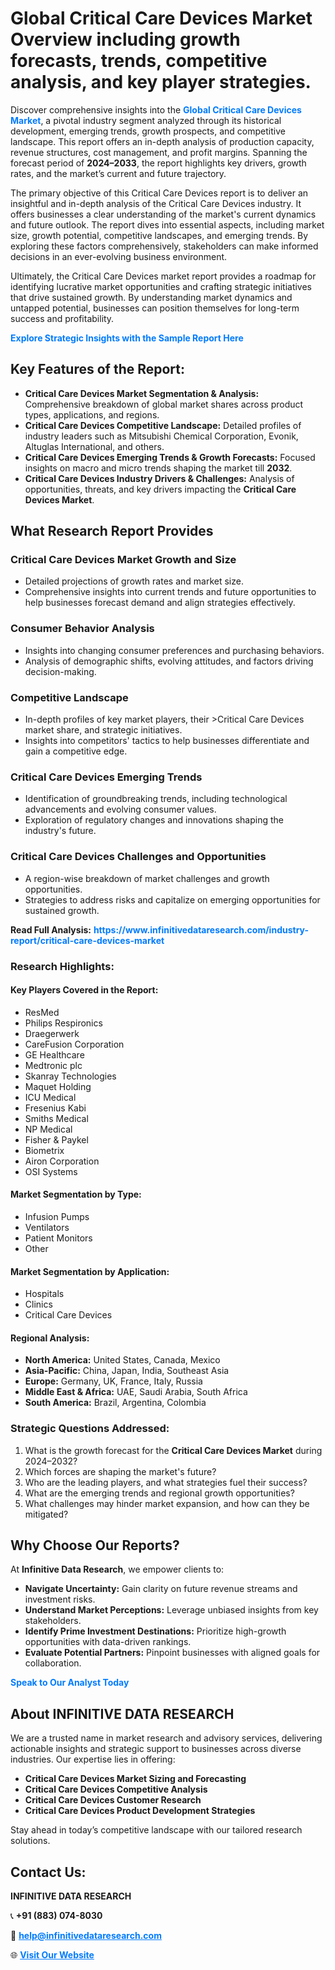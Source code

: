 <h1>Global Critical Care Devices Market Overview including growth forecasts, trends, competitive analysis, and key player strategies.</h1>
<p>
Discover comprehensive insights into the 
<a href="https://www.infinitivedataresearch.com/industry-report/critical-care-devices-market" rel="dofollow" style="color: #007BFF; text-decoration: none;"><strong>Global Critical Care Devices Market</strong></a>, a pivotal industry segment analyzed through its historical development, emerging trends, growth prospects, and competitive landscape. This report offers an in-depth analysis of production capacity, revenue structures, cost management, and profit margins. Spanning the forecast period of <strong>2024–2033</strong>, the report highlights key drivers, growth rates, and the market’s current and future trajectory.
</p>
<p>
The primary objective of this Critical Care Devices report is to deliver an insightful and in-depth analysis of the Critical Care Devices industry. It offers businesses a clear understanding of the market's current dynamics and future outlook. The report dives into essential aspects, including market size, growth potential, competitive landscapes, and emerging trends. By exploring these factors comprehensively, stakeholders can make informed decisions in an ever-evolving business environment.
</p>
<p>
Ultimately, the Critical Care Devices market report provides a roadmap for identifying lucrative market opportunities and crafting strategic initiatives that drive sustained growth. By understanding market dynamics and untapped potential, businesses can position themselves for long-term success and profitability.
</p>
<p>
<a href="https://www.infinitivedataresearch.com/request-sample/reportId=112386" style="color: #007BFF; text-decoration: none;"><strong>Explore Strategic Insights with the Sample Report Here</strong></a>
</p>

<h2>Key Features of the Report:</h2>
<ul>
<li><strong>Critical Care Devices Market Segmentation & Analysis:</strong> Comprehensive breakdown of global market shares across product types, applications, and regions.</li>
<li><strong>Critical Care Devices Competitive Landscape:</strong> Detailed profiles of industry leaders such as Mitsubishi Chemical Corporation, Evonik, Altuglas International, and others.</li>
<li><strong>Critical Care Devices Emerging Trends & Growth Forecasts:</strong> Focused insights on macro and micro trends shaping the market till <strong>2032</strong>.</li>
<li><strong>Critical Care Devices Industry Drivers & Challenges:</strong> Analysis of opportunities, threats, and key drivers impacting the <strong>Critical Care Devices Market</strong>.</li>
</ul>

<h2>What Research Report Provides</h2>
<h3>Critical Care Devices Market Growth and Size</h3>
<ul>
<li>Detailed projections of growth rates and market size.</li>
<li>Comprehensive insights into current trends and future opportunities to help businesses forecast demand and align strategies effectively.</li>
</ul>

<h3>Consumer Behavior Analysis</h3>
<ul>
<li>Insights into changing consumer preferences and purchasing behaviors.</li>
<li>Analysis of demographic shifts, evolving attitudes, and factors driving decision-making.</li>
</ul>

<h3>Competitive Landscape</h3>
<ul>
<li>In-depth profiles of key market players, their >Critical Care Devices market share, and strategic initiatives.</li>
<li>Insights into competitors' tactics to help businesses differentiate and gain a competitive edge.</li>
</ul>

<h3>Critical Care Devices Emerging Trends</h3>
<ul>
<li>Identification of groundbreaking trends, including technological advancements and evolving consumer values.</li>
<li>Exploration of regulatory changes and innovations shaping the industry's future.</li>
</ul>

<h3>Critical Care Devices Challenges and Opportunities</h3>
<ul>
<li>A region-wise breakdown of market challenges and growth opportunities.</li>
<li>Strategies to address risks and capitalize on emerging opportunities for sustained growth.</li>
</ul>
<p><strong>Read Full Analysis:</strong> <a href="https://www.infinitivedataresearch.com/industry-report/critical-care-devices-market" rel="dofollow" style="color: #007BFF; text-decoration: none;"><strong>https://www.infinitivedataresearch.com/industry-report/critical-care-devices-market</strong></a></p>
<h3>Research Highlights:</h3>
<h4>Key Players Covered in the Report:</h4>
<ul><li>ResMed</li><li>Philips Respironics</li><li>Draegerwerk</li><li>CareFusion Corporation</li><li>GE Healthcare</li><li>Medtronic plc</li><li>Skanray Technologies</li><li>Maquet Holding</li><li>ICU Medical</li><li>Fresenius Kabi</li><li>Smiths Medical</li><li>NP Medical</li><li>Fisher &amp; Paykel</li><li>Biometrix</li><li>Airon Corporation</li><li>OSI Systems</li></ul>
<h4>Market Segmentation by Type:</h4>
<ul><li>Infusion Pumps</li><li>Ventilators</li><li>Patient Monitors</li><li>Other</li></ul>
<h4>Market Segmentation by Application:</h4>
<ul><li>Hospitals</li><li>Clinics</li><li>Critical Care Devices</li></ul>

<h4>Regional Analysis:</h4>
<ul>
<li><strong>North America:</strong> United States, Canada, Mexico</li>
<li><strong>Asia-Pacific:</strong> China, Japan, India, Southeast Asia</li>
<li><strong>Europe:</strong> Germany, UK, France, Italy, Russia</li>
<li><strong>Middle East & Africa:</strong> UAE, Saudi Arabia, South Africa</li>
<li><strong>South America:</strong> Brazil, Argentina, Colombia</li>
</ul>

<h3>Strategic Questions Addressed:</h3>
<ol>
<li>What is the growth forecast for the <strong>Critical Care Devices Market</strong> during 2024–2032?</li>
<li>Which forces are shaping the market's future?</li>
<li>Who are the leading players, and what strategies fuel their success?</li>
<li>What are the emerging trends and regional growth opportunities?</li>
<li>What challenges may hinder market expansion, and how can they be mitigated?</li>
</ol>

<h2>Why Choose Our Reports?</h2>
<p>At <strong>Infinitive Data Research</strong>, we empower clients to:</p>
<ul>
<li><strong>Navigate Uncertainty:</strong> Gain clarity on future revenue streams and investment risks.</li>
<li><strong>Understand Market Perceptions:</strong> Leverage unbiased insights from key stakeholders.</li>
<li><strong>Identify Prime Investment Destinations:</strong> Prioritize high-growth opportunities with data-driven rankings.</li>
<li><strong>Evaluate Potential Partners:</strong> Pinpoint businesses with aligned goals for collaboration.</li>
</ul>
<p><a href="https://www.infinitivedataresearch.com/industry-report/critical-care-devices-market" rel="dofollow" style="color: #007BFF; text-decoration: none;"><strong>Speak to Our Analyst Today</strong></a></p>

<h2>About INFINITIVE DATA RESEARCH</h2>
<p>We are a trusted name in market research and advisory services, delivering actionable insights and strategic support to businesses across diverse industries. Our expertise lies in offering:</p>
<ul>
<li><strong>Critical Care Devices Market Sizing and Forecasting</strong></li>
<li><strong>Critical Care Devices Competitive Analysis</strong></li>
<li><strong>Critical Care Devices Customer Research</strong></li>
<li><strong>Critical Care Devices Product Development Strategies</strong></li>
</ul>
<p>Stay ahead in today’s competitive landscape with our tailored research solutions.</p>

<h2>Contact Us:</h2>
<p><strong>INFINITIVE DATA RESEARCH</strong></p>
<p>📞 <strong>+91 (883) 074-8030</strong></p>
<p>📧 <strong><a href="mailto:help@infinitivedataresearch.com" style="color: #007BFF;">help@infinitivedataresearch.com</a></strong></p>
<p>🌐 <strong><a href="https://www.infinitivedataresearch.com" rel="dofollow" style="color: #007BFF;">Visit Our Website</a></strong></p>